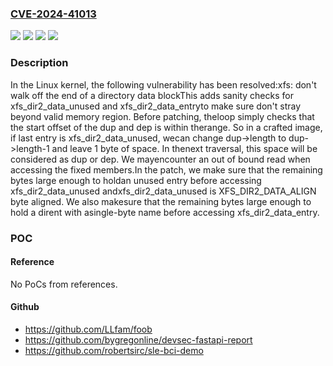 ### [CVE-2024-41013](https://cve.mitre.org/cgi-bin/cvename.cgi?name=CVE-2024-41013)
![](https://img.shields.io/static/v1?label=Product&message=Linux&color=blue)
![](https://img.shields.io/static/v1?label=Version&message=&color=brightgreen)
![](https://img.shields.io/static/v1?label=Version&message=1da177e4c3f41524e886b7f1b8a0c1fc7321cac2%20&color=brightgreen)
![](https://img.shields.io/static/v1?label=Vulnerability&message=n%2Fa&color=blue)

### Description

In the Linux kernel, the following vulnerability has been resolved:xfs: don't walk off the end of a directory data blockThis adds sanity checks for xfs_dir2_data_unused and xfs_dir2_data_entryto make sure don't stray beyond valid memory region. Before patching, theloop simply checks that the start offset of the dup and dep is within therange. So in a crafted image, if last entry is xfs_dir2_data_unused, wecan change dup->length to dup->length-1 and leave 1 byte of space. In thenext traversal, this space will be considered as dup or dep. We mayencounter an out of bound read when accessing the fixed members.In the patch, we make sure that the remaining bytes large enough to holdan unused entry before accessing xfs_dir2_data_unused andxfs_dir2_data_unused is XFS_DIR2_DATA_ALIGN byte aligned. We also makesure that the remaining bytes large enough to hold a dirent with asingle-byte name before accessing xfs_dir2_data_entry.

### POC

#### Reference
No PoCs from references.

#### Github
- https://github.com/LLfam/foob
- https://github.com/bygregonline/devsec-fastapi-report
- https://github.com/robertsirc/sle-bci-demo

